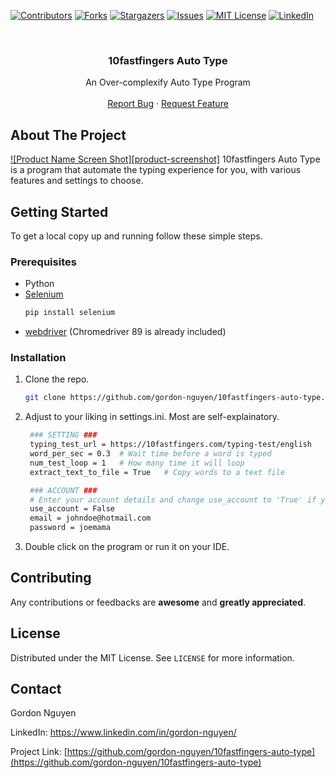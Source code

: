 <!-- PROJECT SHIELDS -->
<!--
*** I'm using markdown "reference style" links for readability.
*** Reference links are enclosed in brackets [ ] instead of parentheses ( ).
*** See the bottom of this document for the declaration of the reference variables
*** for contributors-url, forks-url, etc. This is an optional, concise syntax you may use.
*** https://www.markdownguide.org/basic-syntax/#reference-style-links
-->
[![Contributors][contributors-shield]][contributors-url]
[![Forks][forks-shield]][forks-url]
[![Stargazers][stars-shield]][stars-url]
[![Issues][issues-shield]][issues-url]
[![MIT License][license-shield]][license-url]
[![LinkedIn][linkedin-shield]][linkedin-url]



<!-- PROJECT LOGO -->
<br />
<p align="center">

  <h3 align="center">10fastfingers Auto Type</h3>

  <p align="center">
    An Over-complexify Auto Type Program
    <br />
    <br />
    <a href="https://github.com/gordon-nguyen/10fastfingers-auto-type/issues">Report Bug</a>
    ·
    <a href="https://github.com/gordon-nguyen/10fastfingers-auto-type/issues">Request Feature</a>
  </p>
</p>





<!-- ABOUT THE PROJECT -->
## About The Project

[![Product Name Screen Shot][product-screenshot]](https://example.com)
10fastfingers Auto Type is a program that automate the typing experience for you, with various features and settings to choose.



<!-- GETTING STARTED -->
## Getting Started

To get a local copy up and running follow these simple steps.

### Prerequisites

* Python
* [Selenium](https://selenium-python.readthedocs.io/installation.html)
  ```sh
  pip install selenium
  ```
* [webdriver](https://selenium-python.readthedocs.io/installation.html#drivers) (Chromedriver 89 is already included)

### Installation

1. Clone the repo.
   ```sh
   git clone https://github.com/gordon-nguyen/10fastfingers-auto-type.git
   ```
2. Adjust to your liking in settings.ini. Most are self-explainatory.
   ```sh
    ### SETTING ###
    typing_test_url = https://10fastfingers.com/typing-test/english
    word_per_sec = 0.3  # Wait time before a word is typed
    num_test_loop = 1   # How many time it will loop
    extract_text_to_file = True   # Copy words to a text file

    ### ACCOUNT ### 
    # Enter your account details and change use_account to 'True' if you want to sign in.
    use_account = False
    email = johndoe@hotmail.com
    password = joemama
   ```
3. Double click on the program or run it on your IDE.


<!-- CONTRIBUTING -->
## Contributing

Any contributions or feedbacks are **awesome** and **greatly appreciated**.


<!-- LICENSE -->
## License

Distributed under the MIT License. See `LICENSE` for more information.



<!-- CONTACT -->
## Contact

Gordon Nguyen

LinkedIn: https://www.linkedin.com/in/gordon-nguyen/

Project Link: [https://github.com/gordon-nguyen/10fastfingers-auto-type](https://github.com/gordon-nguyen/10fastfingers-auto-type)




<!-- MARKDOWN LINKS & IMAGES -->
<!-- https://www.markdownguide.org/basic-syntax/#reference-style-links -->
[contributors-shield]: https://img.shields.io/github/contributors/gordon-nguyen/repo.svg?style=for-the-badge
[contributors-url]: https://github.com/gordon-nguyen/repo/graphs/contributors
[forks-shield]: https://img.shields.io/github/forks/gordon-nguyen/repo.svg?style=for-the-badge
[forks-url]: https://github.com/gordon-nguyen/repo/network/members
[stars-shield]: https://img.shields.io/github/stars/gordon-nguyen/repo.svg?style=for-the-badge
[stars-url]: https://github.com/gordon-nguyen/repo/stargazers
[issues-shield]: https://img.shields.io/github/issues/gordon-nguyen/repo.svg?style=for-the-badge
[issues-url]: https://github.com/gordon-nguyen/repo/issues
[license-shield]: https://img.shields.io/github/license/gordon-nguyen/repo.svg?style=for-the-badge
[license-url]: https://github.com/gordon-nguyen/repo/blob/master/LICENSE.txt
[linkedin-shield]: https://img.shields.io/badge/-LinkedIn-black.svg?style=for-the-badge&logo=linkedin&colorB=555
[linkedin-url]: https://linkedin.com/in/gordon-nguyen
